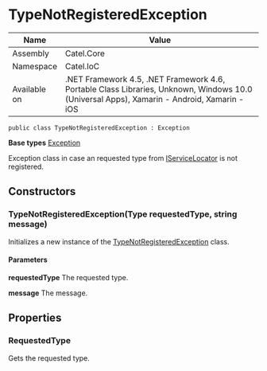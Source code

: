 

# TypeNotRegisteredException

Name|Value
---|---
Assembly|Catel.Core
Namespace|Catel.IoC
Available on|.NET Framework 4.5, .NET Framework 4.6, Portable Class Libraries, Unknown, Windows 10.0 (Universal Apps), Xamarin - Android, Xamarin - iOS

```
public class TypeNotRegisteredException : Exception
```

**Base types**
[Exception]()


Exception class in case an requested type from [IServiceLocator](#) is not registered.



## Constructors

### TypeNotRegisteredException(Type requestedType, string message)

Initializes a new instance of the [TypeNotRegisteredException](#) class.

#### Parameters

**requestedType**
The requested type.

**message**
The message.



## Properties

### RequestedType

Gets the requested type.



